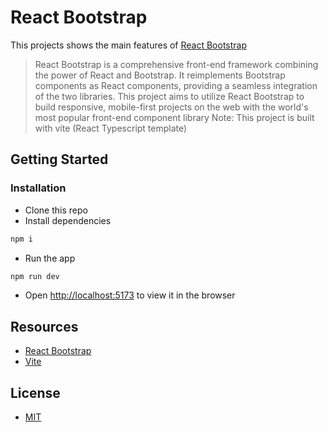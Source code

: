 # React Bootstrap

This projects shows the main features of [React Bootstrap](https://react-bootstrap.netlify.app/)

> React Bootstrap is a comprehensive front-end framework combining the power of React and Bootstrap. It reimplements Bootstrap components as React components, providing a seamless integration of the two libraries. This project aims to utilize React Bootstrap to build responsive, mobile-first projects on the web with the world's most popular front-end component library
> Note: This project is built with vite (React Typescript template)

## Getting Started

### Installation

- Clone this repo
- Install dependencies

```bash
npm i
```

- Run the app

```bash
npm run dev
```

- Open [http://localhost:5173](http://localhost:5173) to view it in the browser

## Resources

- [React Bootstrap](https://react-bootstrap.netlify.app/)
- [Vite](https://vitejs.dev/)

## License

- [MIT](LICENSE.md)
